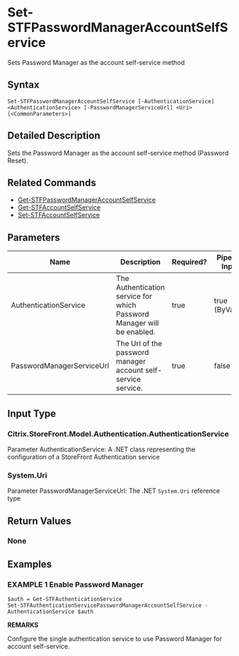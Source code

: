 ﻿# Set-STFPasswordManagerAccountSelfService

Sets Password Manager as the account self-service method

## Syntax

```
Set-STFPasswordManagerAccountSelfService [-AuthenticationService] <AuthenticationService> [-PasswordManagerServiceUrl] <Uri> [<CommonParameters>]
```

## Detailed Description

Sets the Password Manager as the account self-service method (Password Reset).

## Related Commands

* [Get-STFPasswordManagerAccountSelfService](./Get-STFPasswordManagerAccountSelfService)
* [Get-STFAccountSelfService](./Get-STFAccountSelfService)
* [Set-STFAccountSelfService](./Set-STFAccountSelfService)

## Parameters

| Name   | Description | Required? | Pipeline Input | Default Value |
| --- | --- | --- | --- | --- |
|AuthenticationService|The Authentication service for which Password Manager will be enabled.|true|true (ByValue)| |
|PasswordManagerServiceUrl|The Url of the password manager account self-service service.|true|false| |

## Input Type

### Citrix.StoreFront.Model.Authentication.AuthenticationService

Parameter AuthenticationService: A .NET class representing the configuration of a StoreFront Authentication service

### System.Uri

Parameter PasswordManagerServiceUrl: The .NET `System.Uri` reference type

## Return Values

### None

## Examples

### EXAMPLE 1 Enable Password Manager

```
$auth = Get-STFAuthenticationService
Set-STFAuthenticationServicePasswordManagerAccountSelfService -AuthenticationService $auth
```

**REMARKS**

Configure the single authentication service to use Password Manager for account self-service.
